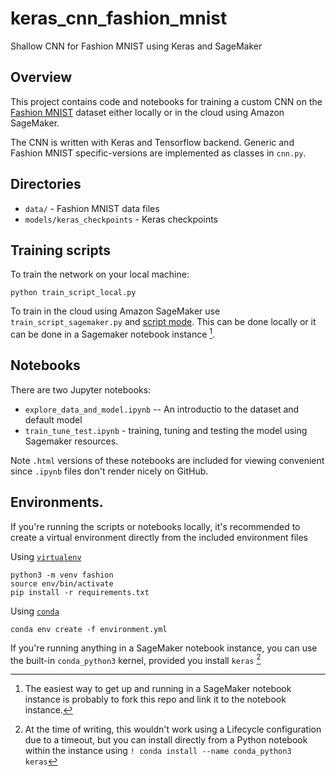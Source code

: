 # keras_cnn_fashion_mnist
Shallow CNN for Fashion MNIST using Keras and SageMaker

## Overview

This project contains code and notebooks for training a custom CNN on the [Fashion MNIST](https://github.com/zalandoresearch/fashion-mnist) dataset either locally or in the cloud using Amazon SageMaker.

The CNN is written with Keras and Tensorflow backend. Generic and Fashion MNIST specific-versions are implemented as classes in `cnn.py`.

## Directories

- `data/` - Fashion MNIST data files
- `models/keras_checkpoints` - Keras checkpoints 

## Training scripts

To train the network on your local machine:

```
python train_script_local.py
```

To train in the cloud using Amazon SageMaker use `train_script_sagemaker.py` and [script mode](https://github.com/aws-samples/amazon-sagemaker-script-mode).
This can be done locally or it can be done in a Sagemaker notebook instance [^1].

## Notebooks

There are two Jupyter notebooks:

- `explore_data_and_model.ipynb` -- An introductio to the dataset and default model
- `train_tune_test.ipynb` - training, tuning and testing the model using Sagemaker resources.

Note `.html` versions of these notebooks are included for viewing convenient since `.ipynb` files don't render nicely on GitHub.


## Environments.

If you're running the scripts or notebooks locally, it's recommended to create a virtual environment directly from the included environment files

Using [`virtualenv`](https://packaging.python.org/guides/installing-using-pip-and-virtual-environments/)

```
python3 -m venv fashion
source env/bin/activate
pip install -r requirements.txt
```

Using [`conda`](https://docs.conda.io/projects/conda/en/latest/user-guide/tasks/manage-environments.html)

```
conda env create -f environment.yml
```

If you're running anything in a SageMaker notebook instance, you can use the built-in `conda_python3` kernel, provided you install
`keras` [^2]


[^1]: The easiest way to get up and running in a SageMaker notebook instance is probably to fork this repo and link it to the notebook instance. 

[^2]: At the time of writing, this wouldn't work using a Lifecycle configuration due to a timeout, but you can install directly from a Python notebook within the instance using `! conda install --name conda_python3 keras`